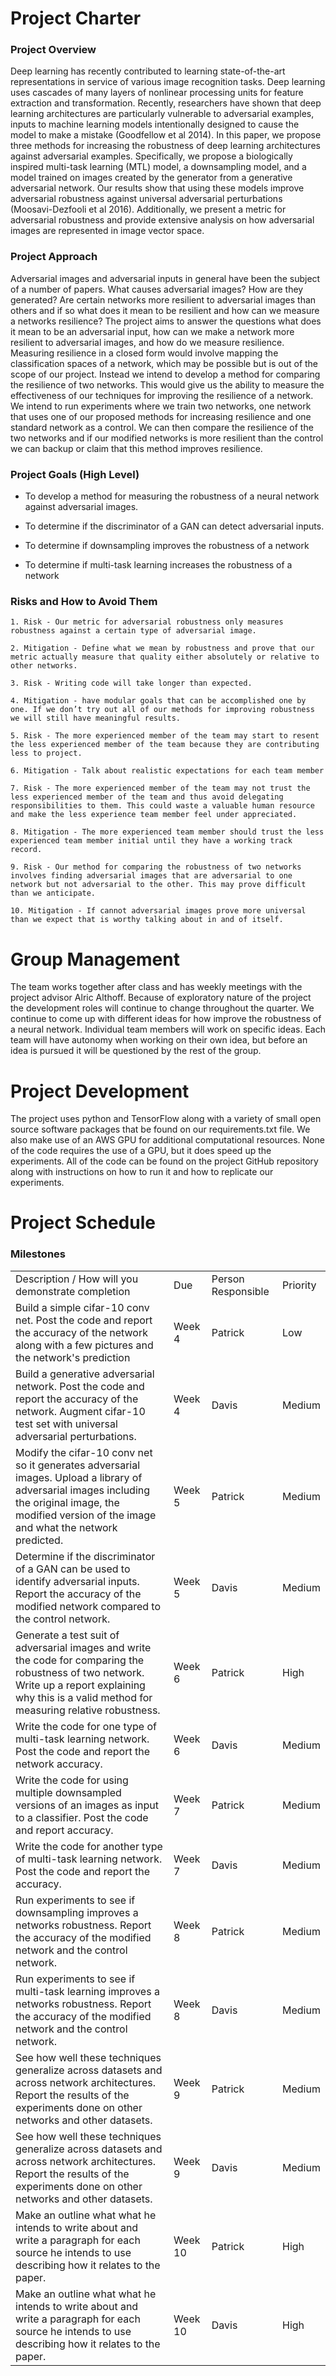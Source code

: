 # **Project Charter**

### Project Overview

  Deep learning has recently contributed to learning state-of-the-art representations in service of various image recognition
tasks. Deep learning uses cascades of many layers of nonlinear processing units for feature extraction and transformation. Recently, researchers have shown that deep learning architectures are particularly vulnerable to adversarial examples, inputs to machine learning models intentionally designed to cause the model to make a mistake (Goodfellow et al 2014). In this paper, we propose three methods for increasing the robustness of deep learning architectures against adversarial examples. Specifically, we propose a biologically inspired multi-task learning (MTL) model, a downsampling model, and a model trained on images created by the generator from a generative adversarial network. Our results show that using these models improve adversarial robustness against universal adversarial perturbations (Moosavi-Dezfooli et al 2016). Additionally, we present a metric for adversarial robustness and provide extensive analysis on how adversarial images are represented in image vector space. 

### Project Approach

  Adversarial images and adversarial inputs in general have been the subject of a number of papers. What causes adversarial images? How are they generated? Are certain networks more resilient to adversarial images than others and if so what does it mean to be resilient and how can we measure a networks resilience? The project aims to answer the questions what does it mean to be an adversarial input, how can we make a network more resilient to adversarial images, and how do we measure resilience. Measuring resilience in a closed form would involve mapping the classification spaces of a network, which may be possible but is out of the scope of our project. Instead we intend to develop a method for comparing the resilience of two networks. This would give us the ability to measure the effectiveness of our techniques for improving the resilience of a network. We intend to run experiments where we train two networks, one network that uses one of our proposed methods for increasing resilience and one standard network as a control. We can then compare the resilience of the two networks and if our modified networks is more resilient than the control we can backup or claim that this method improves resilience. 

### Project Goals (High Level)

* To develop a method for measuring the robustness of a neural network against adversarial images.

* To determine if the discriminator of a GAN can detect adversarial inputs.

* To determine if downsampling improves the robustness of a network

* To determine if multi-task learning increases the robustness of a network


### Risks and How to Avoid Them

    1. Risk - Our metric for adversarial robustness only measures robustness against a certain type of adversarial image. 

    2. Mitigation - Define what we mean by robustness and prove that our metric actually measure that quality either absolutely or relative to other networks.    

    3. Risk - Writing code will take longer than expected.

    4. Mitigation - have modular goals that can be accomplished one by one. If we don’t try out all of our methods for improving robustness we will still have meaningful results.

    5. Risk - The more experienced member of the team may start to resent the less experienced member of the team because they are contributing less to project. 

    6. Mitigation - Talk about realistic expectations for each team member

    7. Risk - The more experienced member of the team may not trust the less experienced member of the team and thus avoid delegating responsibilities to them. This could waste a valuable human resource and make the less experience team member feel under appreciated.

    8. Mitigation - The more experienced team member should trust the less experienced team member initial until they have a working track record. 

    9. Risk - Our method for comparing the robustness of two networks involves finding adversarial images that are adversarial to one network but not adversarial to the other. This may prove difficult than we anticipate. 

    10. Mitigation - If cannot adversarial images prove more universal than we expect that is worthy talking about in and of itself.

# Group Management

  The team works together after class and has weekly meetings with the project advisor Alric Althoff. Because of exploratory nature of the project the development roles will continue to change throughout the quarter. We continue to come up with different ideas for how improve the robustness of a neural network. Individual team members will work on specific ideas. Each team will have autonomy when working on their own idea, but before an idea is pursued it will be questioned by the rest of the group. 

# Project Development

  The project uses python and TensorFlow along with a variety of small open source software packages that be found on our requirements.txt file. We also make use of an AWS GPU for additional computational resources. None of the code requires the use of a GPU, but it does speed up the experiments. All of the code can be found on the project GitHub repository along with instructions on how to run it and how to replicate our experiments. 

# Project Schedule

### Milestones

<table>
  <tr>
    <td>Description / How will you demonstrate completion</td>
    <td>Due</td>
    <td>Person Responsible</td>
    <td>Priority</td>
  </tr>
  <tr>
    <td>Build a simple cifar-10 conv net. 
Post the code and report the accuracy of the network along with a few pictures and the network's prediction</td>
    <td>Week 4</td>
    <td>Patrick</td>
    <td>Low</td>
  </tr>
  <tr>
    <td>Build a generative adversarial network.
Post the code and report the accuracy of the network.
Augment cifar-10 test set with universal adversarial perturbations.</td>
    <td>Week 4</td>
    <td>Davis</td>
    <td>Medium</td>
  </tr>
  <tr>
    <td>Modify the cifar-10 conv net so it generates adversarial images.
Upload a library of adversarial images including the original image, the modified version of the image and what the network predicted.</td>
    <td>Week 5</td>
    <td>Patrick</td>
    <td>Medium</td>
  </tr>
  <tr>
    <td>Determine if the discriminator of a GAN can be used to identify adversarial inputs. Report the accuracy of the modified network compared to the control network.</td>
    <td>Week 5</td>
    <td>Davis</td>
    <td>Medium</td>
  </tr>
  <tr>
    <td>Generate a test suit of adversarial images and write the code for comparing the robustness of two network. Write up a report explaining why this is a valid method for measuring relative robustness.</td>
    <td>Week 6</td>
    <td>Patrick</td>
    <td>High</td>
  </tr>
  <tr>
    <td>Write the code for one type of multi-task learning network. Post the code and report the network accuracy.</td>
    <td>Week 6</td>
    <td>Davis</td>
    <td>Medium</td>
  </tr>
  <tr>
    <td>Write the code for using multiple downsampled versions of an images as input to a classifier. Post the code and report accuracy.</td>
    <td>Week 7</td>
    <td>Patrick</td>
    <td>Medium</td>
  </tr>
  <tr>
    <td>Write the code for another type of multi-task learning network. Post the code and report the accuracy.</td>
    <td>Week 7</td>
    <td>Davis</td>
    <td>Medium</td>
  </tr>
  <tr>
    <td>Run experiments to see if downsampling improves a networks robustness. Report the accuracy of the modified network and the control network.</td>
    <td>Week 8</td>
    <td>Patrick</td>
    <td>Medium</td>
  </tr>
  <tr>
    <td>Run experiments to see if multi-task learning improves a networks robustness. Report the accuracy of the modified network and the control network.</td>
    <td>Week 8</td>
    <td>Davis</td>
    <td>Medium</td>
  </tr>
  <tr>
    <td>See how well these techniques generalize across datasets and across network architectures. Report the results of the experiments done on other networks and other datasets.</td>
    <td>Week 9</td>
    <td>Patrick</td>
    <td>Medium</td>
  </tr>
  <tr>
    <td>See how well these techniques generalize across datasets and across network architectures. Report the results of the experiments done on other networks and other datasets.</td>
    <td>Week 9</td>
    <td>Davis</td>
    <td>Medium</td>
  </tr>
  <tr>
    <td>Make an outline what what he intends to write about and write a paragraph for each source he intends to use describing how it relates to the paper.</td>
    <td>Week 10</td>
    <td>Patrick</td>
    <td>High</td>
  </tr>
  <tr>
    <td>Make an outline what what he intends to write about and write a paragraph for each source he intends to use describing how it relates to the paper.</td>
    <td>Week 10</td>
    <td>Davis</td>
    <td>High</td>
  </tr>
</table>
